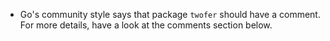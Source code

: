 - Go's community style says that package `twofer` should have a comment. For more details, have a look at the comments section below.
